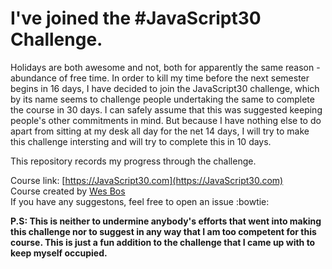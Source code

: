 # I've joined the #JavaScript30 Challenge.
Holidays are both awesome and not, both for apparently the same reason - abundance of free time. In order to kill my time before the next semester begins in 16 days, I have decided to join the JavaScript30 challenge, which by its name seems to challenge people undertaking the same to complete the course in 30 days. I can safely assume that this was suggested keeping people's other commitments in mind. But because I have nothing else to do apart from sitting at my desk all day for the net 14 days, I will try to make this challenge intersting and will try to complete this in 10 days.

This repository records my progress through the challenge.

Course link: [https://JavaScript30.com](https://JavaScript30.com)  
Course created by [Wes Bos](https://github.com/wesbos)  
If you have any suggestons, feel free to open an issue :bowtie:

__P.S: This is neither to undermine anybody's efforts that went into making this challenge nor to suggest in any way that I am too competent for this course. This is just a fun addition to the challenge that I came up with to keep myself occupied.__
